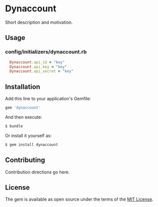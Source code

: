 # Dynaccount
Short description and motivation.

## Usage

### config/initializers/dynaccount.rb
```ruby
  Dynaccount.api_id = "key"
  Dynaccount.api_key = "key"
  Dynaccount.api_secret = "key"
```

## Installation
Add this line to your application's Gemfile:

```ruby
gem 'dynaccount'
```

And then execute:
```bash
$ bundle
```

Or install it yourself as:
```bash
$ gem install dynaccount
```

## Contributing
Contribution directions go here.

## License
The gem is available as open source under the terms of the [MIT License](http://opensource.org/licenses/MIT).
